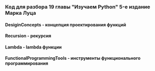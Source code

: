 ### Код для разбора 19 главы "Изучаем Python" 5-е издание Марка Луца
#### DesiginConcepts - концепция проектирования функций
#### Recursion - рекурсия
#### Lambda - lambda функции
#### FunctionalProgrammingTools - инструменты функционального программирования
